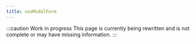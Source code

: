 ```yaml
---
title: useModalForm
---
```


:::caution Work in progress
This page is currently being rewritten and is not complete or may have missing information.
:::